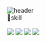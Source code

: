 ![header](https://capsule-render.vercel.app/api?render&animation=fadeIn&type=waving&color=0:ffffff,100:230C67&height=300&section=header&text=jingeon27&fontSize=90&fontColor=230C67)
<br/>
📕skill
<br/>
<br/>
<a href='#'><img src="https://img.shields.io/badge/React-32B2BA?style=flat-square&logo=React&logoColor=white"/></a>
<a href='#'><img src="https://img.shields.io/badge/MongoDB-32B2BA?style=flat-square&logo=MongoDB&logoColor=white"/></a>
<a href='#'><img src="https://img.shields.io/badge/MySQL-32B2BA?style=flat-square&logo=MySQL&logoColor=white"/></a>
<a href='#'><img src="https://img.shields.io/badge/Next.jsL-32B2BA?style=flat-square&logo=Next.js&logoColor=white"/></a>
<!--
**jingeon27/jingeon27** is a ✨ _special_ ✨ repository because its `README.md` (this file) appears on your GitHub profile.

Here are some ideas to get you started:

- 🔭 I’m currently working on ...
- 🌱 I’m currently learning ...
- 👯 I’m looking to collaborate on ...
- 🤔 I’m looking for help with ...
- 💬 Ask me about ...
- 📫 How to reach me: ...
- 😄 Pronouns: ...
- ⚡ Fun fact: ...
-->
